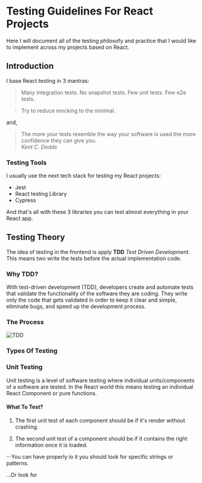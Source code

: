 # Testing Guidelines For React Projects

Here I will document all of the testing philosofy and practice that I would like to implement across my projects based on React.

## Introduction

I base React testing in 3 mantras:

> Many integration tests. No snapshot tests. Few unit tests. Few e2e tests.

> Try to reduce mocking to the minimal.

and,

> The more your tests resemble the way your software is used the more confidence they can give you. <br>
> *Kent C. Dodds*

### Testing Tools

I usually use the next tech stack for testing my React projects:

* Jest
* React testing Library
* Cypress

And that's all with these 3 libraries you can test almost everything in your React app.

## Testing Theory

The idea of testing in the frontend is apply **TDD** *Test Driven Development*. This means two write the tests before the actual implementation code.

### Why TDD?

With test-driven development (TDD), developers create and automate tests that validate the functionality of the software they are coding. They write only the code that gets validated in order to keep it clear and simple, eliminate bugs, and speed up the development process.

### The Process

![TDD](https://marsner.com/wp-content/uploads/test-driven-development-TDD.png)

### Types Of Testing

### Unit Testing

Unit testing is a level of software testing where individual units/components of a software are tested. In the React world this means testing an individual React Component or pure functions.
 
 #### What To Test?

1. The first unit test of each component should be if it's render without crashing.

2. The second unit test of a component should be if it contains the right information once it is loaded. 

⋅⋅⋅You can have properly io it you should look for specific strings or patterns.

...Or look for 